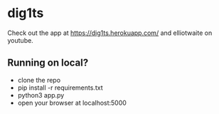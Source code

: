 # dig1ts



Check out the app at https://dig1ts.herokuapp.com/ and elliotwaite on youtube.


## Running on local?
- clone the repo
- pip install -r requirements.txt
- python3 app.py
- open your browser at localhost:5000
